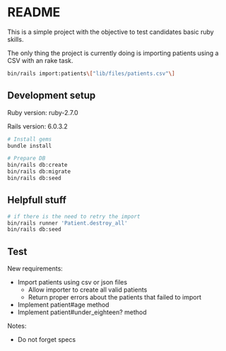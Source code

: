 # README

This is a simple project with the objective to test candidates basic ruby skills.

The only thing the project is currently doing is importing patients using a CSV with an rake task.

```bash
bin/rails import:patients\["lib/files/patients.csv"\]
```

## Development setup

Ruby version: ruby-2.7.0

Rails version: 6.0.3.2

```bash
# Install gems
bundle install

# Prepare DB
bin/rails db:create
bin/rails db:migrate
bin/rails db:seed
```

## Helpfull stuff

```bash
# if there is the need to retry the import
bin/rails runner 'Patient.destroy_all'
bin/rails db:seed
```

## Test

New requirements:
- Import patients using csv or json files
  - Allow importer to create all valid patients
  - Return proper errors about the patients that failed to import
- Implement patient#age method
- Implement patient#under_eighteen? method

Notes:
- Do not forget specs
